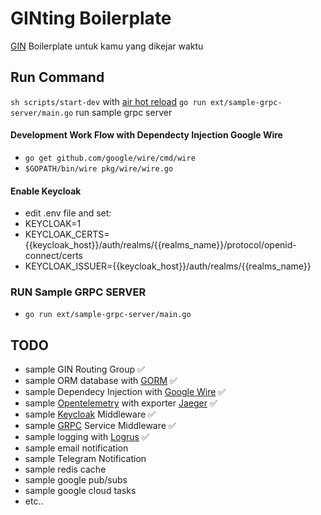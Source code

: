# GINting Boilerplate
[GIN](https://github.com/gin-gonic/gin) Boilerplate
untuk kamu yang dikejar waktu

## Run Command
```sh scripts/start-dev``` with [air hot reload](https://github.com/cosmtrek/air)
```go run ext/sample-grpc-server/main.go``` run sample grpc server

#### Development Work Flow with Dependecty Injection Google Wire
- ```go get github.com/google/wire/cmd/wire```
- ```$GOPATH/bin/wire pkg/wire/wire.go```

#### Enable Keycloak
- edit .env file and set:
- KEYCLOAK=1
- KEYCLOAK_CERTS={{keycloak_host}}/auth/realms/{{realms_name}}/protocol/openid-connect/certs
- KEYCLOAK_ISSUER={{keycloak_host}}/auth/realms/{{realms_name}}

### RUN Sample GRPC SERVER
- ```go run ext/sample-grpc-server/main.go```

## TODO
- sample GIN Routing Group :white_check_mark:
- sample ORM database with [GORM](https://gorm.io/) :white_check_mark:
- sample Dependecy Injection with [Google Wire](https://github.com/google/wire) :white_check_mark:
- sample [Opentelemetry](https://opentelemetry.io/) with exporter [Jaeger](https://www.jaegertracing.io/) :white_check_mark:
- sample [Keycloak](https://www.keycloak.org/) Middleware :white_check_mark:
- sample [GRPC](https://grpc.io/) Service Middleware :white_check_mark:
- sample logging with [Logrus](https://github.com/sirupsen/logrus) :white_check_mark:
- sample email notification
- sample Telegram Notification 
- sample redis cache
- sample google pub/subs
- sample google cloud tasks
- etc..
